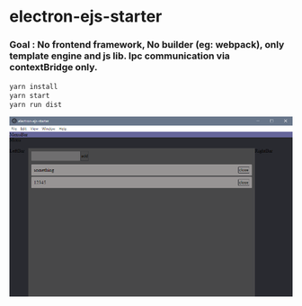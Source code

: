 # electron-ejs-starter
 
 ### **Goal :** No frontend framework, No builder (eg: webpack), only template engine and js lib. Ipc communication via contextBridge only.

 ```
yarn install
yarn start
yarn run dist
```
![This is an image](https://github.com/tomlrd/electron-ejs-starter/blob/main/screen.png)

